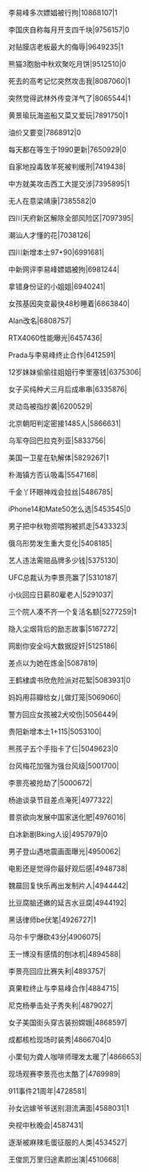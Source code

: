 李易峰多次嫖娼被行拘|10868107|1

李国庆自称每月开支四千块|9756157|0

对贴膜店老板最大的侮辱|9649235|1

熊猫3胞胎中秋欢聚吃月饼|9512510|0

死去的高考记忆突然攻击我|8087060|1

突然觉得武林外传变洋气了|8065544|1

黄景瑜玩海盗船又菜又爱玩|7891750|1

油价又要变|7868912|0

每天都在等生于1990更新|7650929|0

自家地投毒致羊死被判缓刑|7419438|

中方就美攻击西工大提交涉|7395895|1

无人在意梁靖康|7385582|0

四川天府新区解除全部风险区|7097395|

潮汕人才懂的花|7038126|

四川新增本土97+90|6991681|

中新网评李易峰嫖娼被拘|6981244|

拿错身份证的小姐姐|6940241|

女孩基因突变最快48秒睡着|6863840|

Alan改名|6808757|

RTX4060性能曝光|6457436|

Prada与李易峰终止合作|6412591|

12岁妹妹偷偷往姐姐行李里塞钱|6375306|

女子买纯种犬三月后成串串|6335876|

灵动岛被指抄袭|6200529|

北京朝阳判定密接1485人|5866631|

乌军夺回巴拉克列亚|5833756|

美国一卫星在轨解体|5829267|1

朴海镇方否认吸毒|5547168|

千金丫环眼神戏会拉丝|5486785|

iPhone14和Mate50怎么选|5453545|0

男子把中秋物资喂狗被抓走|5433323|

俄乌形势发生重大变化|5408185|

艺人违法需赔品牌多少钱|5375130|

UFC总裁认为李景亮赢了|5310187|

小伙回应日薪80雇老人|5291037|

三个院人凑不齐一个复活名额|5277259|1

隐入尘烟背后的励志故事|5167272|

网剧你安全吗大数据捉奸|5125186|

差点以为她在炼金|5087819|

王鹤棣虞书欣危险派对花絮|5083931|0

妈妈用蒜瓣给女儿做灯笼|5069060|

警方回应女孩被2犬咬伤|5056449|

贵阳新增本土1+115|5053100|

熊孩子五个手指卡了仨|5049623|0

台风梅花加强为强台风级|5001700|

李景亮被抢劫了|5000672|

杨迪谈录节目差点淹死|4977322|

普京欲向发展中国家送化肥|4976016|

白冰新剧Bking人设|4957979|0

男子登山遇地震画面曝光|4950062|

电影还是觉得你最好观后感|4948738|

魏晨回复快乐再出发制片人|4944442|

比豆腐脑还嫩的延吉水豆腐|4944192|

黑话律师be伏笔|4926727|1

马尔卡宁爆砍43分|4906075|

王一博没有感情的刨冰机|4894588|

李景亮回应比赛失利|4893757|

真果粒终止与李易峰合作|4884715|

尼克杨拳击处子秀失利|4879027|

女子美国街头穿古装扮嫦娥|4868597|

成都核检现场时装秀|4866704|0

小栗旬为聋人咖啡师理发太暖了|4866653|

现场观赛李景亮也太酷了|4769989|

911事件21周年|4728581|

孙女远嫁爷爷送别泪流满面|4588031|1

央视中秋晚会|4587431|

逐渐被麻辣毛蛋征服的人类|4534527|

王俊凯万里归途素颜出演|4510668|

